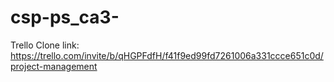 # csp-ps_ca3-

Trello Clone link: https://trello.com/invite/b/qHGPFdfH/f41f9ed99fd7261006a331ccce651c0d/project-management 
